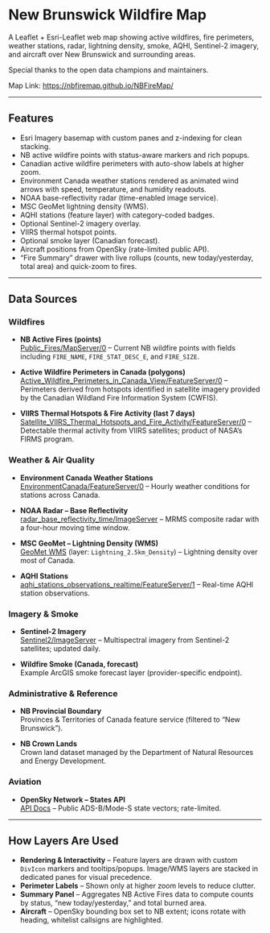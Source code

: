 # New Brunswick Wildfire Map

A Leaflet + Esri-Leaflet web map showing active wildfires, fire perimeters, weather stations, radar, lightning density, smoke, AQHI, Sentinel-2 imagery, and aircraft over New Brunswick and surrounding areas.

Special thanks to the open data champions and maintainers.

Map Link: https://nbfiremap.github.io/NBFireMap/

---

## Features

- Esri Imagery basemap with custom panes and z-indexing for clean stacking.
- NB active wildfire points with status-aware markers and rich popups.
- Canadian active wildfire perimeters with auto-show labels at higher zoom.
- Environment Canada weather stations rendered as animated wind arrows with speed, temperature, and humidity readouts.
- NOAA base-reflectivity radar (time-enabled image service).
- MSC GeoMet lightning density (WMS).
- AQHI stations (feature layer) with category-coded badges.
- Optional Sentinel-2 imagery overlay.
- VIIRS thermal hotspot points.
- Optional smoke layer (Canadian forecast).
- Aircraft positions from OpenSky (rate-limited public API).
- “Fire Summary” drawer with live rollups (counts, new today/yesterday, total area) and quick-zoom to fires.

---

## Data Sources

### Wildfires

- **NB Active Fires (points)**  
  [Public_Fires/MapServer/0](https://gis-erd-der.gnb.ca/arcgis/rest/services/Fire_Dashboards/Public_Fires/MapServer/0) – Current NB wildfire points with fields including `FIRE_NAME`, `FIRE_STAT_DESC_E`, and `FIRE_SIZE`.

- **Active Wildfire Perimeters in Canada (polygons)**  
  [Active_Wildfire_Perimeters_in_Canada_View/FeatureServer/0](https://services.arcgis.com/wjcPoefzjpzCgffS/ArcGIS/rest/services/Active_Wildfire_Perimeters_in_Canada_View/FeatureServer/0) – Perimeters derived from hotspots identified in satellite imagery provided by the Canadian Wildland Fire Information System (CWFIS).

- **VIIRS Thermal Hotspots & Fire Activity (last 7 days)**  
  [Satellite_VIIRS_Thermal_Hotspots_and_Fire_Activity/FeatureServer/0](https://services9.arcgis.com/RHVPKKiFTONKtxq3/ArcGIS/rest/services/Satellite_VIIRS_Thermal_Hotspots_and_Fire_Activity/FeatureServer/0) – Detectable thermal activity from VIIRS satellites; product of NASA’s FIRMS program.

### Weather & Air Quality

- **Environment Canada Weather Stations**  
  [EnvironmentCanada/FeatureServer/0](https://services.arcgis.com/zmLUiqh7X11gGV2d/arcgis/rest/services/EnvironmentCanada/FeatureServer/0) – Hourly weather conditions for stations across Canada.

- **NOAA Radar – Base Reflectivity**  
  [radar_base_reflectivity_time/ImageServer](https://mapservices.weather.noaa.gov/eventdriven/rest/services/radar/radar_base_reflectivity_time/ImageServer) – MRMS composite radar with a four-hour moving time window.

- **MSC GeoMet – Lightning Density (WMS)**  
  [GeoMet WMS](https://geo.weather.gc.ca/geomet?service=WMS&request=GetCapabilities&version=1.3.0) (layer: `Lightning_2.5km_Density`) – Lightning density over most of Canada.

- **AQHI Stations**  
  [aqhi_stations_observations_realtime/FeatureServer/1](https://services.arcgis.com/wjcPoefzjpzCgffS/ArcGIS/rest/services/aqhi_stations_observations_realtime/FeatureServer/1) – Real-time AQHI station observations.

### Imagery & Smoke

- **Sentinel-2 Imagery**  
  [Sentinel2/ImageServer](https://sentinel.arcgis.com/arcgis/rest/services/Sentinel2/ImageServer) – Multispectral imagery from Sentinel-2 satellites; updated daily.

- **Wildfire Smoke (Canada, forecast)**  
  Example ArcGIS smoke forecast layer (provider-specific endpoint).

### Administrative & Reference

- **NB Provincial Boundary**  
  Provinces & Territories of Canada feature service (filtered to “New Brunswick”).

- **NB Crown Lands**  
  Crown land dataset managed by the Department of Natural Resources and Energy Development.

### Aviation

- **OpenSky Network – States API**  
  [API Docs](https://opensky-network.org/apidoc/rest.html#all-state-vectors) – Public ADS-B/Mode-S state vectors; rate-limited.

---

## How Layers Are Used

- **Rendering & Interactivity** – Feature layers are drawn with custom `DivIcon` markers and tooltips/popups. Image/WMS layers are stacked in dedicated panes for visual precedence.
- **Perimeter Labels** – Shown only at higher zoom levels to reduce clutter.
- **Summary Panel** – Aggregates NB Active Fires data to compute counts by status, “new today/yesterday,” and total burned area.
- **Aircraft** – OpenSky bounding box set to NB extent; icons rotate with heading, whitelist callsigns are highlighted.
